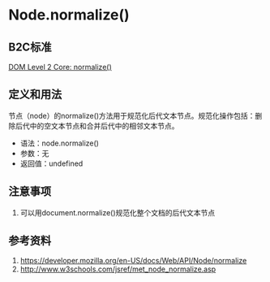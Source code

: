 # Node.normalize()

## B2C标准
[DOM Level 2 Core: normalize()](https://www.w3.org/TR/DOM-Level-2-Core/core.html#ID-normalize)

## 定义和用法
节点（node）的normalize()方法用于规范化后代文本节点。规范化操作包括：删除后代中的空文本节点和合并后代中的相邻文本节点。

- 语法：node.normalize()
- 参数：无
- 返回值：undefined

## 注意事项
1. 可以用document.normalize()规范化整个文档的后代文本节点

## 参考资料
1. https://developer.mozilla.org/en-US/docs/Web/API/Node/normalize
2. http://www.w3schools.com/jsref/met_node_normalize.asp